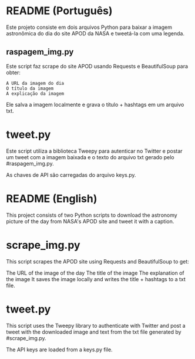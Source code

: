 # README (Português)
Este projeto consiste em dois arquivos Python para baixar a imagem astronômica do dia do site APOD da NASA e tweetá-la com uma legenda.

## raspagem_img.py
Este script faz scrape do site APOD usando Requests e BeautifulSoup para obter:

    A URL da imagem do dia
    O título da imagem
    A explicação da imagem
Ele salva a imagem localmente e grava o título + hashtags em um arquivo txt.

# tweet.py
Este script utiliza a biblioteca Tweepy para autenticar no Twitter e postar um tweet com a imagem baixada e o texto do arquivo txt gerado pelo #raspagem_img.py.

As chaves de API são carregadas do arquivo keys.py.


##
##
# README (English)
This project consists of two Python scripts to download the astronomy picture of the day from NASA's APOD site and tweet it with a caption.

# scrape_img.py
This script scrapes the APOD site using Requests and BeautifulSoup to get:

The URL of the image of the day
The title of the image
The explanation of the image
It saves the image locally and writes the title + hashtags to a txt file.

# tweet.py
This script uses the Tweepy library to authenticate with Twitter and post a tweet with the downloaded image and text from the txt file generated by #scrape_img.py.

The API keys are loaded from a keys.py file.
